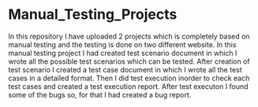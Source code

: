 # Manual_Testing_Projects
In this repository I have uploaded 2 projects which is completely based on manual testing and the testing is done on two different website.
In this manual testing project I had created test scenario document in which I wrote all the possible test scenarios which can be tested.
After creation of test scenario I created a test case document in which I wrote all the test cases in a detailed format.
Then I did test execution inorder to check each test cases and created a test execution report.
After test executon I found some of the bugs so, for that I had created a bug report.
